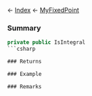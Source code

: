 ← [Index](Api-Index) ← [MyFixedPoint](VRage.MyFixedPoint)

### Summary

```csharp
private public IsIntegral
```csharp

### Returns

### Example

### Remarks

